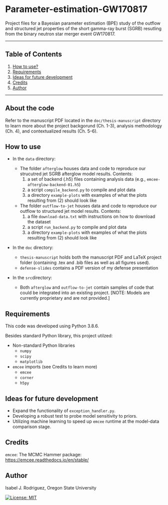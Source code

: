# Parameter-estimation-GW170817

Project files for a Bayesian parameter estimation (BPE) study of the outflow and structured jet properties of the short gamma-ray burst (SGRB) resutling from the binary neutron star merger event GW170817.

---
## Table of Contents 
1. [How to use?](#how-to-use) 
2. [Requirements](#requirements)
3. [Ideas for future development](#ideas-for-future-development)
4. [Credits](#credits)
5. [Author](#author)
---

## About the code

Refer to the manuscript PDF located in the `doc/thesis-manuscript` directory to learn more about the project backgorund (Ch. 1-3), analysis methodology (Ch. 4), and contextualized results (Ch. 5-6).

## How to use

- In the `data` directory:
  - The folder `afterglow` houses data and code to reproduce our strucutred jet SGRB afterglow model results. Contents:
    1) a set of backend (.h5) files containing analysis data (e.g., `emcee-afterglow-backend-01.h5`) 
    2) a script `compile_backend.py` to compile and plot data 
    3) a directory `example-plots` with examples of what the plots resulting from (2) should look like 
  - The folder `outflow-to-jet` houses data and code to reproduce our outflow to structured jet model results. Contents:
    1) a file `download-data.txt` with instructions on how to download the dataset
    2) a script `run_backend.py` to compile and plot data
    3) a directory `example-plots` with examples of what the plots resulting from (2) should look like 
  
- In the `doc` directory:
  - `thesis-manuscript` holds both the manuscript PDF and LaTeX project folder (containing .tex and .bib files as well as all figures used). 
  - `defense-slides` contains a PDF version of my defense presentation

- In the `src`directory:
  - Both `afterglow` and `outflow-to-jet` contain samples of code that could be integrated into an existing project. [NOTE: Models are currently proprietary and are not provided.]

## Requirements
This code was developed using Python 3.8.6.

Besides standard Python library, this project utilzed:

- Non-standard Python libraries
  - `numpy`
  - `scipy`
  - `matplotlib`
- `emcee` imports (see Credits to learn more)
  - `emcee`
  - `corner`
  - `h5py`

## Ideas for future development
 
- Expand the functionality of `exception_handler.py`.
- Developing a robust test to probe model sensitivity to priors.
- Utilizing machine learning to speed up `emcee` runtime at the model-data comparison stage.

## Credits 
`emcee`: The MCMC Hammer package: https://emcee.readthedocs.io/en/stable/

## Author
Isabel J. Rodriguez, Oregon State University

[![License: MIT](https://img.shields.io/badge/License-MIT-yellow.svg)](https://opensource.org/licenses/MIT)
